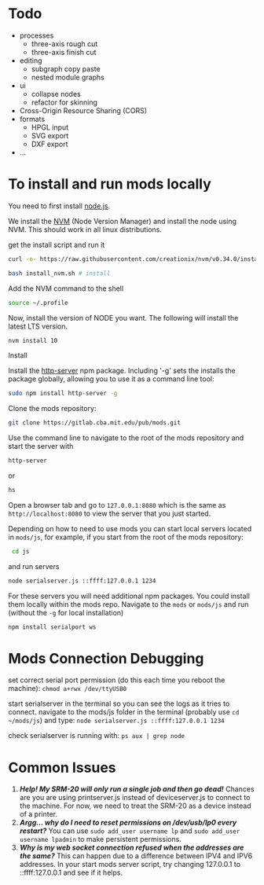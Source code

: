 # Todo
- processes
    - three-axis rough cut
    - three-axis finish cut
- editing
    - subgraph copy paste
    - nested module graphs
- ui
    - collapse nodes
    - refactor for skinning
- Cross-Origin Resource Sharing (CORS)
- formats
    - HPGL input
    - SVG export
    - DXF export
- ...

# To install and run mods locally

You need to first install [node.js](https://docs.npmjs.com/getting-started/installing-node).

We install the [NVM](https://github.com/nvm-sh/nvm) (Node Version Manager) and install the node using NVM. This should work in all linux distributions.

get the install script and run it
```bash
curl -o- https://raw.githubusercontent.com/creationix/nvm/v0.34.0/install.sh | bash

bash install_nvm.sh # install
```

Add the NVM command to the shell

```bash
source ~/.profile
```

Now, install the version of NODE you want. The following will install the latest LTS version.

```bash
nvm install 10
```

Install 

Install the [http-server](https://www.npmjs.com/package/http-server) npm package. Including '-g' sets the installs the package globally, allowing you to use it as a command line tool:

```bash
sudo npm install http-server -g
```

Clone the mods repository:

```bash
git clone https://gitlab.cba.mit.edu/pub/mods.git
```

Use the command line to navigate to the root of the mods repository and start the server with

```bash
http-server
```
or
```bash
hs
```

Open a browser tab and go to ```127.0.0.1:8080``` which is the same as ```http://localhost:8080``` to view the server that you just started.

Depending on how to need to use mods you can start local servers located in ```mods/js```, for example, if you start from the root of the mods repository:

```bash
 cd js
```

and run servers

```bash
node serialserver.js ::ffff:127.0.0.1 1234
```

For these servers you will need additional npm packages. You could install them locally within the mods repo. Navigate to the ```mods``` or ``` mods/js ``` and run (without the ```-g``` for local installation)

```bash
npm install serialport ws
```


# Mods Connection Debugging

set correct serial port permission (do this each time you reboot the machine): ```chmod a+rwx /dev/ttyUSB0```

start serialserver in the terminal so you can see the logs as it tries to connect.  navigate to the mods/js folder in the terminal (probably use ```cd ~/mods/js```) and type: ```node serialserver.js ::ffff:127.0.0.1 1234```

check serialserver is running with: ```ps aux | grep node```

# Common Issues

1. **_Help! My SRM-20 will only run a single job and then go dead!_** Chances are you are using printserver.js instead of deviceserver.js to connect to the machine.  For now, we need to treat the SRM-20 as a device instead of a printer.
2. **_Argg... why do I need to reset permissions on /dev/usb/lp0 every restart?_**  You can use `sudo add_user username lp` and `sudo add_user username lpadmin` to make persistent permissions.
3. **_Why is my web socket connection refused when the addresses are the same?_** This can happen due to a difference between IPV4 and IPV6 addresses.  In your start mods server script, try changing 127.0.0.1 to ::ffff:127.0.0.1 and see if it helps.



